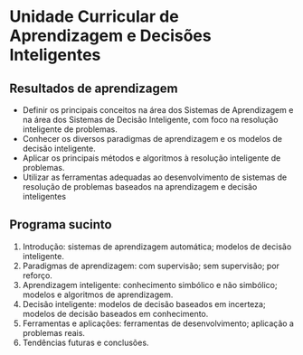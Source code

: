 # Unidade Curricular de Aprendizagem e Decisões Inteligentes

## Resultados de aprendizagem

- Definir os principais conceitos na área dos Sistemas de Aprendizagem e na área dos Sistemas de Decisão Inteligente, com foco na resolução inteligente de problemas. 
- Conhecer os diversos paradigmas de aprendizagem e os modelos de decisão inteligente. 
- Aplicar os principais métodos e algoritmos à resolução inteligente de problemas. 
- Utilizar as ferramentas adequadas ao desenvolvimento de sistemas de resolução de problemas baseados na aprendizagem e decisão inteligentes

## Programa sucinto

1. Introdução: sistemas de aprendizagem automática; modelos de decisão inteligente. 
2. Paradigmas de aprendizagem: com supervisão; sem supervisão; por reforço. 
3. Aprendizagem inteligente: conhecimento simbólico e não simbólico; modelos e algoritmos de aprendizagem. 
4. Decisão inteligente: modelos de decisão baseados em incerteza; modelos de decisão baseados em conhecimento. 
5. Ferramentas e aplicações: ferramentas de desenvolvimento; aplicação a problemas reais. 
6. Tendências futuras e conclusões.

